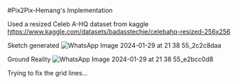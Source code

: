 #Pix2Pix-Hemang's Implementation

Used a resized Celeb A-HQ dataset from kaggle
https://www.kaggle.com/datasets/badasstechie/celebahq-resized-256x256


Sketch generated
![WhatsApp Image 2024-01-29 at 21 38 55_2c2c8daa](https://github.com/shreekara-rajendra/Text2Sketch2Face/assets/120291477/908bd7b7-b289-44b0-90c7-d3cb948cd5a6)

Ground Reality
![WhatsApp Image 2024-01-29 at 21 38 55_e2bcc0d8](https://github.com/shreekara-rajendra/Text2Sketch2Face/assets/120291477/04e2a33b-30ba-422f-9844-3b7bc30972e9)

Trying to fix the grid lines...
